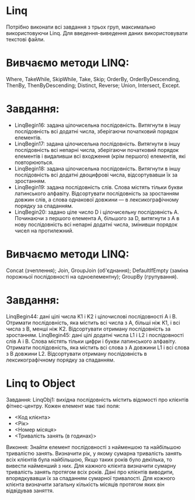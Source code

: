 # Linq
Потрібно виконати всі завдання з трьох груп, максимально використовуючи Linq. Для введення-виведення даних використовувати текстові файли.


# Вивчаємо методи LINQ:
Where, TakeWhile, SkipWhile, Take, Skip;
OrderBy, OrderByDescending, ThenBy, ThenByDescending;
Distinct, Reverse;
Union, Intersect, Except.
# Завдання:
* LinqBegin16: задана цілочисельна послідовність. Витягнути в іншу послідовність всі додатні числа, зберігаючи початковий порядок елементів.
* LinqBegin17: задана цілочисельна послідовність. Витягнути в іншу послідовність всі непарні числа, зберігаючи початковий порядок елементів і видаливши всі входження (крім першого) елементів, які повторюються.
* LinqBegin18: задана цілочисельна послідовність. Витягнути в іншу послідовність всі додатні двоцифрові числа, відсортувавши їх за зростанням.
* LinqBegin19: задана послідовність слів. Слова містять тільки букви латинського алфавіту. Відсортувати послідовність за зростанням довжин слів, а слова однакової довжини — в лексикографічному порядку за спаданням.
* LinqBegin20: задано ціле число D і цілочисельну послідовність A. Починаючи з першого елемента A, більшого за D, витягнути з A в нову послідовність всі непарні додатні числа, змінивши порядок чисел на протилежний.
# Вивчаємо методи LINQ:
Concat (зчеплення);
Join, GroupJoin (об'єднання);
DefaultIfEmpty (заміна порожньої послідовності на одноелементну);
GroupBy (групування).
# Завдання:
LinqBegin44: дані цілі числа K1 і K2 і цілочислові послідовності A і B. Отримати послідовність, яка містить всі числа з A, більші ніж K1, і всі числа з B, менші ніж K2. Відсортувати отриману послідовність за зростанням.
LinqBegin45: дані цілі додатні числа L1 і L2 і послідовності слів A і B. Слова містять тільки цифри і букви латинського алфавіту. Отримати послідовність, яка містить всі слова з A довжини L1 і всі слова з B довжини L2. Відсортувати отриману послідовність в лексикографічному порядку за спаданням.
# Linq to Object
Завдання:
LinqObj1: вихідна послідовність містить відомості про клієнтів фітнес-центру. 
Кожен елемент має такі поля:
* <Код клієнта>
* <Рік>
* <Номер місяця>
* <Тривалість занять (в годинах)>

Виконня:
Знайти елемент послідовності з найменшою та найбільшою тривалістю занять.
Визначити рік, у якому сумарна тривалість занять всіх клієнтів була найбільшою, Якщо таких років було декілька, то вивести найменший з них.
Для кажного клієнта визначити сумарну тривалість занять протягом всіх років. Дані про клієнтів виводити, впорядкувавши їх за спаданням сумарної тривалості.
Для кожного клієнта визначити загальну кількість місяців протягом яких він відвідував заняття.
